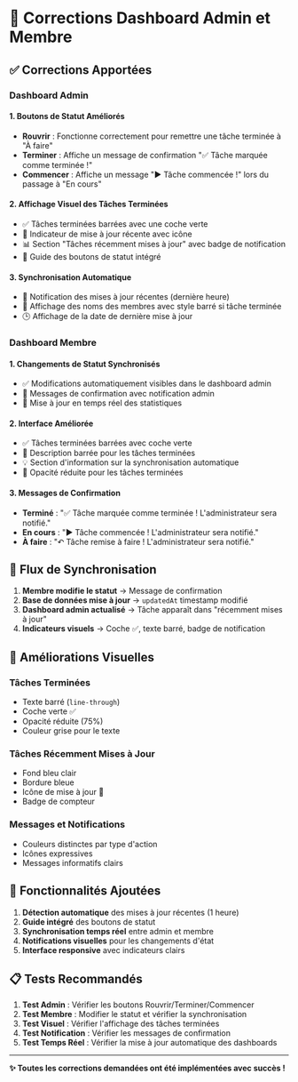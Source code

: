# 🔧 Corrections Dashboard Admin et Membre

## ✅ Corrections Apportées

### Dashboard Admin

#### 1. **Boutons de Statut Améliorés**
- **Rouvrir** : Fonctionne correctement pour remettre une tâche terminée à "À faire"
- **Terminer** : Affiche un message de confirmation "✅ Tâche marquée comme terminée !"
- **Commencer** : Affiche un message "▶ Tâche commencée !" lors du passage à "En cours"

#### 2. **Affichage Visuel des Tâches Terminées**
- ✅ Tâches terminées barrées avec une coche verte
- 🔄 Indicateur de mise à jour récente avec icône
- 📊 Section "Tâches récemment mises à jour" avec badge de notification
- 📝 Guide des boutons de statut intégré

#### 3. **Synchronisation Automatique**
- 🔔 Notification des mises à jour récentes (dernière heure)
- 👥 Affichage des noms des membres avec style barré si tâche terminée
- 🕒 Affichage de la date de dernière mise à jour

### Dashboard Membre

#### 1. **Changements de Statut Synchronisés**
- ✅ Modifications automatiquement visibles dans le dashboard admin
- 📢 Messages de confirmation avec notification admin
- 🔄 Mise à jour en temps réel des statistiques

#### 2. **Interface Améliorée**
- ✅ Tâches terminées barrées avec coche verte
- 📝 Description barrée pour les tâches terminées
- 💡 Section d'information sur la synchronisation automatique
- 🎨 Opacité réduite pour les tâches terminées

#### 3. **Messages de Confirmation**
- **Terminé** : "✅ Tâche marquée comme terminée ! L'administrateur sera notifié."
- **En cours** : "▶ Tâche commencée ! L'administrateur sera notifié."
- **À faire** : "↶ Tâche remise à faire ! L'administrateur sera notifié."

## 🔄 Flux de Synchronisation

1. **Membre modifie le statut** → Message de confirmation
2. **Base de données mise à jour** → `updatedAt` timestamp modifié
3. **Dashboard admin actualisé** → Tâche apparaît dans "récemment mises à jour"
4. **Indicateurs visuels** → Coche ✅, texte barré, badge de notification

## 🎨 Améliorations Visuelles

### Tâches Terminées
- Texte barré (`line-through`)
- Coche verte ✅
- Opacité réduite (75%)
- Couleur grise pour le texte

### Tâches Récemment Mises à Jour
- Fond bleu clair
- Bordure bleue
- Icône de mise à jour 🔄
- Badge de compteur

### Messages et Notifications
- Couleurs distinctes par type d'action
- Icônes expressives
- Messages informatifs clairs

## 🚀 Fonctionnalités Ajoutées

1. **Détection automatique** des mises à jour récentes (1 heure)
2. **Guide intégré** des boutons de statut
3. **Synchronisation temps réel** entre admin et membre
4. **Notifications visuelles** pour les changements d'état
5. **Interface responsive** avec indicateurs clairs

## 📋 Tests Recommandés

1. **Test Admin** : Vérifier les boutons Rouvrir/Terminer/Commencer
2. **Test Membre** : Modifier le statut et vérifier la synchronisation
3. **Test Visuel** : Vérifier l'affichage des tâches terminées
4. **Test Notification** : Vérifier les messages de confirmation
5. **Test Temps Réel** : Vérifier la mise à jour automatique des dashboards

---

**✨ Toutes les corrections demandées ont été implémentées avec succès !**